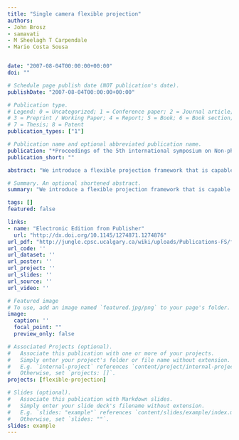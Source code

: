 ```yaml
---
title: "Single camera flexible projection"
authors:
- John Brosz
- samavati
- M Sheelagh T Carpendale
- Mario Costa Sousa


date: "2007-08-04T00:00:00+00:00"
doi: ""

# Schedule page publish date (NOT publication's date).
publishDate: "2007-08-04T00:00:00+00:00"

# Publication type.
# Legend: 0 = Uncategorized; 1 = Conference paper; 2 = Journal article;
# 3 = Preprint / Working Paper; 4 = Report; 5 = Book; 6 = Book section;
# 7 = Thesis; 8 = Patent
publication_types: ["1"]

# Publication name and optional abbreviated publication name.
publication: "*Proceedings of the 5th international symposium on Non-photorealistic animation and rendering (ACM)*"
publication_short: ""

abstract: "We introduce a flexible projection framework that is capable of modeling a wide variety of linear, nonlinear, and hand-tailored artistic projections with a single camera. This framework introduces a unified geometry for all of these types of projections using the concept of a flexible viewing volume. With a parametric representation of the viewing volume, we obtain the ability to create curvy volumes, curvy near and far clipping surfaces, and curvy projectors. Through a description of the framework's geometry, we illustrate its capabilities to recreate existing projections and reveal new projection variations. Further, we apply two techniques for rendering the framework's projections: ray casting, and a limited GPU based scanline algorithm that achieves real-time results."

# Summary. An optional shortened abstract.
summary: "We introduce a flexible projection framework that is capable of modeling a wide variety of linear, nonlinear, and hand-tailored artistic projections with a single camera. This framework introduces a unified geometry for all of these types of projections using the concept of a flexible viewing volume. With a parametric representation of the viewing volume, we obtain the ability to create curvy volumes, curvy near and far clipping surfaces, and curvy projectors. Through a description of the framew..."

tags: []
featured: false

links:
- name: "Electronic Edition from Publisher"
  url: "http://dx.doi.org/10.1145/1274871.1274876"
url_pdf: "http://jungle.cpsc.ucalgary.ca/wiki/uploads/Publications-FS/flexible-projection-npar2007-brosz.pdf"
url_code: ''
url_dataset: ''
url_poster: ''
url_project: ''
url_slides: ''
url_source: ''
url_video: ''

# Featured image
# To use, add an image named `featured.jpg/png` to your page's folder. 
image:
  caption: ''
  focal_point: ""
  preview_only: false

# Associated Projects (optional).
#   Associate this publication with one or more of your projects.
#   Simply enter your project's folder or file name without extension.
#   E.g. `internal-project` references `content/project/internal-project/index.md`.
#   Otherwise, set `projects: []`.
projects: [flexible-projection]

# Slides (optional).
#   Associate this publication with Markdown slides.
#   Simply enter your slide deck's filename without extension.
#   E.g. `slides: "example"` references `content/slides/example/index.md`.
#   Otherwise, set `slides: ""`.
slides: example
---
```

